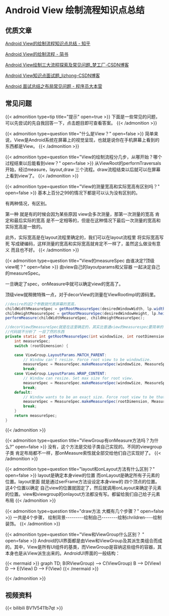 # Android View 绘制流程知识点总结


## 优质文章

[Android View的绘制流程知识点总结 - 知乎](https://zhuanlan.zhihu.com/p/44976896)

[Android View的绘制流程 - 简书](https://www.jianshu.com/p/5a71014e7b1b)

[Android View绘制三大流程探索及常见问题_梦工厂-CSDN博客](https://blog.csdn.net/zhuwentao2150/article/details/53494760)

[Android View知识点面试题_lizhong-CSDN博客](https://blog.csdn.net/generallizhong/article/details/103964206)

[Android 面试总结之布局常见问题 - 程序员大本营](https://www.pianshen.com/article/520885170/)

## 常见问题

{{< admonition type=tip title="提示" open=true >}}
下面是一些常见的问题，可以先尝试的先自我回答一下，点击题目即可查看答案。
{{< /admonition >}}


{{< admonition type=question title="什么是View？" open=false >}}
简单来说，View是Android系统在屏幕上的视觉呈现，也就是说你在手机屏幕上看到的东西都是View。
{{< /admonition >}}


{{< admonition type=question title="View的绘制流程分几步，从哪开始？哪个过程结束以后能看到view？" open=false >}}
从ViewRoot的performTraversals开始，经过measure，layout,draw 三个流程。draw流程结束以后就可以在屏幕上看到view了。
{{< /admonition >}}


{{< admonition type=question title="View的测量宽高和实际宽高有区别吗？" open=false >}}
基本上百分之99的情况下都是可以认为没有区别的。

有两种情况，有区别。

第一种 就是有的时候会因为某些原因 view会多次测量，那第一次测量的宽高 肯定和最后实际的宽高 是不一定相等的，但是在这种情况下最后一次测量的宽高和实际宽高是一致的。

此外，实际宽高是在layout流程里确定的，我们可以在layout流程里 将实际宽高写死 写成硬编码，这样测量的宽高和实际宽高就肯定不一样了，虽然这么做没有意义 而且也不好。
{{< /admonition >}}

{{< admonition type=question title="View的measureSpec 由谁决定?顶级view呢？" open=false >}}
由view自己的layoutparams和父容器  一起决定自己的measureSpec。

一旦确定了spec，onMeasure中就可以确定view的宽高了。

顶级view就稍微特殊一点，对于decorView的测量在ViewRootImpl的源码里。

```java
//desire的这2个参数就代表屏幕的宽高，
childWidthMeasureSpec = getRootMeasureSpec(desiredWindowWidth, lp.width);
childHeightMeasureSpec = getRootMeasureSpec(desiredWindowHeight, lp.height);
performMeasure(childWidthMeasureSpec, childHeightMeasureSpec);

//decorView的measureSpec就是在这里确定的，其实比普通view的measurespec要简单的多
//代码就不分析了 一目了然的东西
private static int getRootMeasureSpec(int windowSize, int rootDimension) {
    int measureSpec;
    switch (rootDimension) {

    case ViewGroup.LayoutParams.MATCH_PARENT:
        // Window can't resize. Force root view to be windowSize.
        measureSpec = MeasureSpec.makeMeasureSpec(windowSize, MeasureSpec.EXACTLY);
        break;
    case ViewGroup.LayoutParams.WRAP_CONTENT:
        // Window can resize. Set max size for root view.
        measureSpec = MeasureSpec.makeMeasureSpec(windowSize, MeasureSpec.AT_MOST);
        break;
    default:
        // Window wants to be an exact size. Force root view to be that size.
        measureSpec = MeasureSpec.makeMeasureSpec(rootDimension, MeasureSpec.EXACTLY);
        break;
    }
    return measureSpec;
}
```
{{< /admonition >}}


{{< admonition type=question title="ViewGroup有onMeasure方法吗？为什么?" open=false >}}
没有，这个方法是交给子类自己实现的。不同的viewgroup子类 肯定布局都不一样，那onMeasure索性就全部交给他们自己实现好了。
{{< /admonition >}}


{{< admonition type=question title="layout和onLayout方法有什么区别？" open=false >}}
layout是确定本身view的位置 而onLayout是确定所有子元素的位置。layout里面 就是通过serFrame方法设设定本身view的 四个顶点的位置。这4个位置以确定 自己view的位置就固定了，然后就调用onLayout来确定子元素的位置。view和viewgroup的onlayout方法都没有写。都留给我们自己给子元素布局
{{< /admonition >}}


{{< admonition type=question title="draw方法 大概有几个步骤？" open=false >}}
一共是4个步骤， 绘制背景---------绘制自己--------绘制chrildren----绘制装饰。
{{< /admonition >}}


{{< admonition type=question title="View和ViewGroup什么区别？ " open=false >}}
Android的UI界面都是由View和ViewGroup及其派生类组合而成的。其中，View是所有UI组件的基类，而ViewGroup是容纳这些组件的容器，其本身也是从View派生出来的。AndroidUI界面的一般结构：

{{< mermaid >}}
graph TD;
    B(RViewGroup) --> C(ViewGroup)
    B --> D(View)
    D --> E(View)
    D --> F(View)
{{< /mermaid >}}


{{< /admonition >}}



## 视频资料

{{< bilibili BV1V5411b7qt >}}


